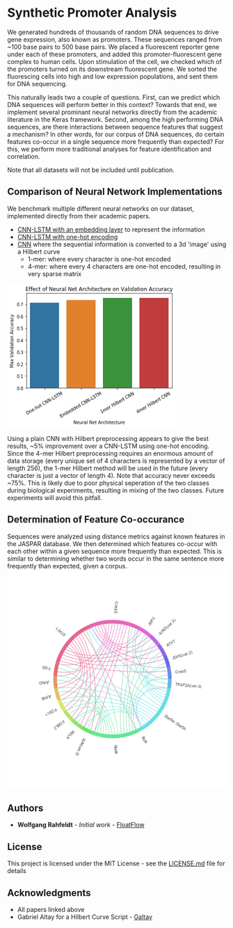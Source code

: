 # Synthetic Promoter Analysis

We generated hundreds of thousands of random DNA sequences to drive gene expression, also known as promoters. These sequences ranged from ~100 base pairs to 500 base pairs. 
We placed a fluorescent reporter gene under each of these promoters, and added this promoter-fluorescent gene complex to human cells. 
Upon stimulation of the cell, we checked which of the promoters turned on its downstream fluorescent gene. 
We sorted the fluorescing cells into high and low expression populations, and sent them for DNA sequencing. 

This naturally leads two a couple of questions. First, can we predict which DNA sequences will perform better in this context? 
Towards that end, we implement several prominant neural networks directly from the academic literature in the Keras framework.
Second, among the high performing DNA sequences, are there interactions between sequence features that suggest a mechanism?
In other words, for our corpus of DNA sequences, do certain features co-occur in a single sequence more frequently than expected?
For this, we perform more traditional analyses for feature identification and correlation.

Note that all datasets will not be included until publication. 

## Comparison of Neural Network Implementations

We benchmark multiple different neural networks on our dataset, implemented directly from their academic papers. 
* [CNN-LSTM with an embedding layer](https://www.ncbi.nlm.nih.gov/pmc/articles/PMC5747425/pdf/pone.0188129.pdf) to represent the information
* [CNN-LSTM with one-hot encoding](https://www.ncbi.nlm.nih.gov/pmc/articles/PMC4914104/)
* [CNN](https://openreview.net/forum?id=HJvvRoe0W) where the sequential information is converted to a 3d 'image' using a Hilbert curve
  * 1-mer: where every character is one-hot encoded
  * 4-mer: where every 4 characters are one-hot encoded, resulting in very sparse matrix

![alt text](https://github.com/FloatFlow/SyntheticPromoter/blob/master/readme_figures/nn_comparison.png)

Using a plain CNN with Hilbert preprocessing appears to give the best results, ~5% improvement over a CNN-LSTM using one-hot encoding. 
Since the 4-mer Hilbert preprocessing requires an enormous amount of data storage (every unique set of 4 characters is represented by a vector of length 256),
the 1-mer Hilbert method will be used in the future (every character is just a vector of length 4). Note that accuracy never exceeds ~75%. 
This is likely due to poor physical seperation of the two classes during biological experiments, resulting in mixing of the two classes. 
Future experiments will avoid this pitfall. 


## Determination of Feature Co-occurance

Sequences were analyzed using distance metrics against known features in the JASPAR database. 
We then determined which features co-occur with each other within a given sequence more frequently than expected.
This is similar to determining whether two words occur in the same sentence more frequently than expected, given a corpus. 
![alt text](https://github.com/FloatFlow/SyntheticPromoter/blob/master/readme_figures/feature_cooc.png)
## Authors

* **Wolfgang Rahfeldt** - *Initial work* - [FloatFlow](https://github.com/FloatFlow)


## License

This project is licensed under the MIT License - see the [LICENSE.md](LICENSE.md) file for details

## Acknowledgments

* All papers linked above
* Gabriel Altay for a Hilbert Curve Script - [Galtay](https://github.com/galtay)
